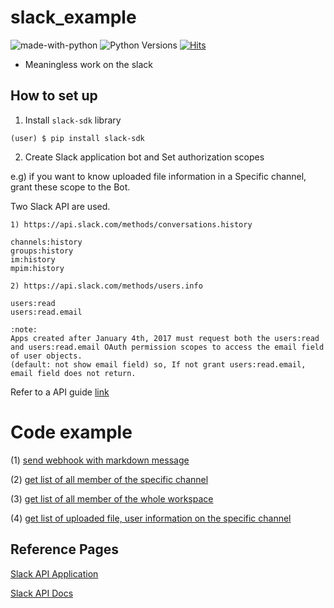 # slack_example

![made-with-python][made-with-python]
![Python Versions][pyversion-button]
[![Hits](https://hits.seeyoufarm.com/api/count/incr/badge.svg?url=https%3A%2F%2Fgithub.com%2Fpassword123456%2Fpy_certificate_extractor&count_bg=%2379C83D&title_bg=%23555555&icon=&icon_color=%23E7E7E7&title=hits&edge_flat=false)](https://hits.seeyoufarm.com)

[pyversion-button]: https://img.shields.io/pypi/pyversions/Markdown.svg
[made-with-python]: https://img.shields.io/badge/Made%20with-Python-1f425f.svg

- Meaningless work on the slack


## How to set up
1. Install `slack-sdk` library
```
(user) $ pip install slack-sdk 
```

2. Create Slack application bot and Set authorization scopes

e.g) if you want to know uploaded file information in a Specific channel, grant these scope to the Bot.

Two Slack API are used.
```
1) https://api.slack.com/methods/conversations.history

channels:history
groups:history
im:history
mpim:history

2) https://api.slack.com/methods/users.info

users:read 
users:read.email

:note:
Apps created after January 4th, 2017 must request both the users:read and users:read.email OAuth permission scopes to access the email field of user objects.
(default: not show email field) so, If not grant users:read.email, email field does not return.
```

Refer to a API guide [link](https://api.slack.com/methods)


# Code example
(1) [send webhook with markdown message](https://github.com/password123456/slack_api_example/tree/main/send_webhook_with_markdown)

(2) [get list of all member of the specific channel](https://github.com/password123456/slack_api_example/tree/main/get_all_user_list_of_channel)

(3) [get list of all member of the whole workspace](hm.py)

(4) [get list of uploaded file, user information on the specific channel](https://github.com/password123456/slack_api_example/tree/main/get_uploaded_file_info)



## Reference Pages
[Slack API Application](https://api.slack.com/apps)

[Slack API Docs](http://www.slack.dev/python-slack-sdk)





